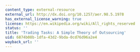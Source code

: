 ```yaml
---
content_type: external-resource
external_url: http://dx.doi.org/10.1257/aer.98.5.1978
has_external_license_warning: true
license: https://en.wikipedia.org/wiki/All_rights_reserved
status: ''
title: 'Trading Tasks: A Simple Theory of Outsourcing'
uid: 6874b08b-1dfa-43d2-9bda-0cd76d96a2e4
wayback_url: ''
---
```

